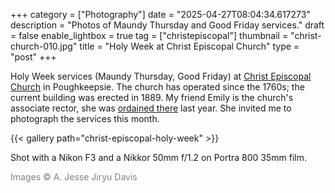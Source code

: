 +++
category = ["Photography"]
date = "2025-04-27T08:04:34.617273"
description = "Photos of Maundy Thursday and Good Friday services."
draft = false
enable_lightbox = true
tag = ["christepiscopal"]
thumbnail = "christ-church-010.jpg"
title = "Holy Week at Christ Episcopal Church"
type = "post"
+++

Holy Week services (Maundy Thursday, Good Friday) at [Christ Episcopal Church](https://www.christchurchpok.org/history-christ-church/) in Poughkeepsie. The church has operated since the 1760s; the current building was erected in 1889. My friend Emily is the church's associate rector, she was [ordained there](/christ-episcopal-ordination/) last year. She invited me to photograph the services this month.

{{< gallery path="christ-episcopal-holy-week" >}}

Shot with a Nikon F3 and a Nikkor 50mm f/1.2 on Portra 800 35mm film.

<span style="color: gray">Images &copy; A. Jesse Jiryu Davis</span>
